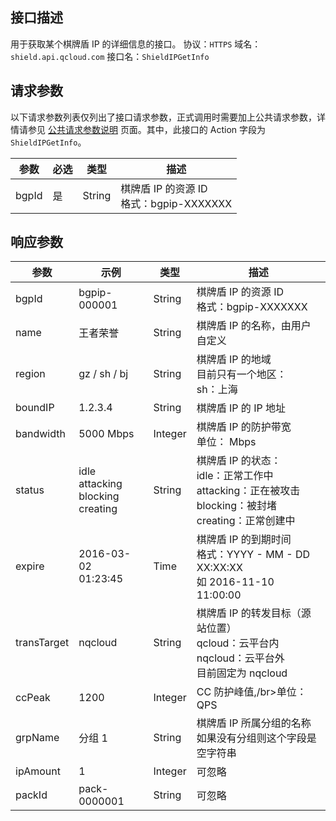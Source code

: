 ## 接口描述
用于获取某个棋牌盾 IP 的详细信息的接口。
协议：`HTTPS`
域名：`shield.api.qcloud.com`
接口名：`ShieldIPGetInfo`

## 请求参数
以下请求参数列表仅列出了接口请求参数，正式调用时需要加上公共请求参数，详情请参见 [公共请求参数说明](http://tce.fsphere.cn/document/api/213/6976) 页面。其中，此接口的 Action 字段为 `ShieldIPGetInfo`。

| 参数 | 必选 | 类型 | 描述 |
|---------|---------|---------|---------|
| bgpId | 是 | String | 棋牌盾 IP 的资源 ID</br>格式：bgpip-XXXXXXX |

## 响应参数

| 参数 | 示例 | 类型 | 描述 |
|---------|---------|---------|---------|
| bgpId | bgpip-000001 | String | 棋牌盾 IP 的资源 ID</br>格式：bgpip-XXXXXXX  |
| name | 王者荣誉 | String | 棋牌盾 IP 的名称，由用户自定义 |
| region | gz / sh / bj | String | 棋牌盾 IP 的地域</br>目前只有一个地区：</br>sh：上海 |
| boundIP | 1.2.3.4 | String | 棋牌盾 IP 的 IP 地址 |
| bandwidth | 5000 Mbps | Integer | 棋牌盾 IP 的防护带宽</br>单位： Mbps |
| status | idle</br>attacking</br>blocking</br>creating | String | 棋牌盾 IP 的状态：</br>idle：正常工作中</br>attacking：正在被攻击</br>blocking：被封堵</br>creating：正常创建中 |
| expire | 2016-03-02</br>01:23:45 | Time | 棋牌盾 IP 的到期时间</br>格式：YYYY - MM - DD XX:XX:XX</br>如 2016-11-10 11:00:00 |
| transTarget | nqcloud | String | 棋牌盾 IP 的转发目标（源站位置）</br>qcloud：云平台内</br>nqcloud：云平台外</br>目前固定为 nqcloud |
| ccPeak | 1200 | Integer | CC 防护峰值,/br>单位：QPS |
| grpName | 分组 1 | String | 棋牌盾 IP 所属分组的名称</br>如果没有分组则这个字段是空字符串 |
| ipAmount | 1 | Integer | 可忽略 |
| packId | pack-0000001 | String | 可忽略 |
